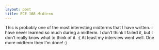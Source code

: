 ```yaml
---
layout: post
title: ECE 108 Midterm
---
```


This is probably one of the most interesting midterms that I have written. I have never learned so much during a midterm. I don't think
I failed it, but I don't really know what to think of it. :( At least my interview went well. One more midterm then I'm done! :)
